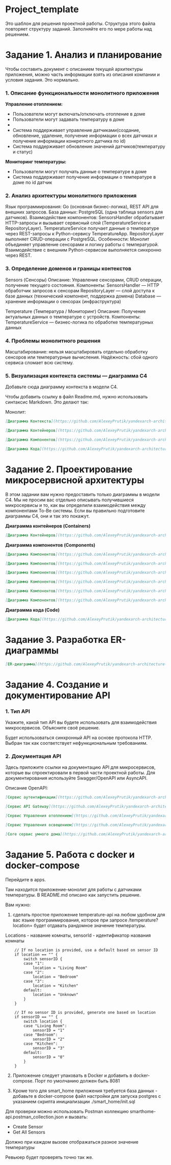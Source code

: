 # Project_template

Это шаблон для решения проектной работы. Структура этого файла повторяет структуру заданий. Заполняйте его по мере работы над решением.

# Задание 1. Анализ и планирование

<aside>

Чтобы составить документ с описанием текущей архитектуры приложения, можно часть информации взять из описания компании и условия задания. Это нормально.

</aside>

### 1. Описание функциональности монолитного приложения

**Управление отоплением:**

- Пользователи могут включать/отключать отопление в доме
- Пользователи могут задавать температуру в доме
-
- Система поддерживает управление датчиками(создание, обновление, удаление,
  получение информации о всех датчиках и получение информации конкретного датчика по id)
- Система поддерживает обновление значений датчиков(температуру и статус)

**Мониторинг температуры:**

- Пользователи могут получать данные о температуре в доме
- Система поддерживает получение информации о температуре в доме по id датчик

### 2. Анализ архитектуры монолитного приложения

Язык программирования: Go (основная бизнес-логика), REST API для внешних запросов.
База данных: PostgreSQL (одна таблица sensors для датчиков).
Взаимодействие компонентов: SensorsHandler обрабатывает HTTP-запросы и вызывает сервисный слой (TemperatureService и RepositoryLayer).
TemperatureService получает данные о температуре через REST-запросы к Python-сервису TemperatureApp.
RepositoryLayer выполняет CRUD-операции с PostgreSQL.
Особенности:
Монолит объединяет управление сенсорами и логику работы с температурой.
Взаимодействие с внешним Python-сервисом выполняется синхронно через REST.

### 3. Определение доменов и границы контекстов

Sensors (Сенсоры)
Описание: Управление сенсорами, CRUD операции, получение текущего состояния.
Компоненты:
SensorsHandler — HTTP обработчик запросов к сенсорам
RepositoryLayer — слой доступа к базе данных (технический компонент, поддержка домена)
Database — хранение информации о сенсорах (инфраструктура)

Temperature (Температура / Мониторинг)
Описание: Получение актуальных данных о температуре с устройств.
Компоненты:
TemperatureService — бизнес-логика по обработке температурных данных

### **4. Проблемы монолитного решения**

Масштабирование: нельзя масштабировать отдельно обработку сенсоров или температурные вычисления.
Надёжность: сбой одного сервиса сломает всю систему.

### 5. Визуализация контекста системы — диаграмма С4

Добавьте сюда диаграмму контекста в модели C4.

Чтобы добавить ссылку в файл Readme.md, нужно использовать синтаксис Markdown. Это делают так:

Монолит:
```markdown
[Диаграмма Контекста](https://github.com/AlexeyPrutik/yandexarch-architecture-warmhouse/blob/warmhouse/docs/diagrams/AsIs/Context.puml)
```
```markdown
[Диаграмма Контейнеров](https://github.com/AlexeyPrutik/yandexarch-architecture-warmhouse/blob/main/docs/diagrams/AsIs/Container.puml)
```
```markdown
[Диаграмма Компонентов](https://github.com/AlexeyPrutik/yandexarch-architecture-warmhouse/blob/main/docs/diagrams/AsIs/Component.puml)
```
```markdown
[Диаграмма Кода](https://github.com/AlexeyPrutik/yandexarch-architecture-warmhouse/blob/main/docs/diagrams/AsIs/Code.puml)
```
# Задание 2. Проектирование микросервисной архитектуры

В этом задании вам нужно предоставить только диаграммы в модели C4. Мы не просим вас отдельно описывать получившиеся микросервисы и то, как вы определили взаимодействия между компонентами To-Be системы. Если вы правильно подготовите диаграммы C4, они и так это покажут.

**Диаграмма контейнеров (Containers)**

```markdown
[Диаграмма Контейнеров](https://github.com/AlexeyPrutik/yandexarch-architecture-warmhouse/blob/warmhouse/docs/diagrams/ToBe/Container.puml)
```

**Диаграмма компонентов (Components)**

```markdown
[Диаграмма Компонентов](https://github.com/AlexeyPrutik/yandexarch-architecture-warmhouse/blob/main/docs/diagrams/ToBe/Component-api-gateway.puml)
```
```markdown
[Диаграмма Компонентов](https://github.com/AlexeyPrutik/yandexarch-architecture-warmhouse/blob/main/docs/diagrams/ToBe/Component-auth-service.puml)
```
```markdown
[Диаграмма Компонентов](https://github.com/AlexeyPrutik/yandexarch-architecture-warmhouse/blob/main/docs/diagrams/ToBe/Component-core-service.puml)
```
```markdown
[Диаграмма Компонентов](https://github.com/AlexeyPrutik/yandexarch-architecture-warmhouse/blob/main/docs/diagrams/ToBe/Component-heating-service.puml)
```
```markdown
[Диаграмма Компонентов](https://github.com/AlexeyPrutik/yandexarch-architecture-warmhouse/blob/main/docs/diagrams/ToBe/Component-lighting-service.puml)
```
```markdown
[Диаграмма Компонентов](https://github.com/AlexeyPrutik/yandexarch-architecture-warmhouse/blob/main/docs/diagrams/ToBe/Component-signalling-service.puml)
```

**Диаграмма кода (Code)**

```markdown
[Диаграмма Кода](https://github.com/AlexeyPrutik/yandexarch-architecture-warmhouse/blob/main/docs/diagrams/ToBe/Code-signaling-service.puml)
```

# Задание 3. Разработка ER-диаграммы

```markdown
[ER-диаграмма](https://github.com/AlexeyPrutik/yandexarch-architecture-warmhouse/blob/main/docs/diagrams/ToBe/ER.puml)
```

# Задание 4. Создание и документирование API

### 1. Тип API

Укажите, какой тип API вы будете использовать для взаимодействия микросервисов. Объясните своё решение.

Будет использоваться синхронный API на основе протокола HTTP. 
Выбран так как соответствует нефункциональным требованиям.

### 2. Документация API

Здесь приложите ссылки на документацию API для микросервисов, которые вы спроектировали в первой части проектной работы. Для документирования используйте Swagger/OpenAPI или AsyncAPI.

Описание OpenAPI:
```markdown
[Cервис аутентификации](https://github.com/AlexeyPrutik/yandexarch-architecture-warmhouse/blob/main/apps/api/openapi-auth-service.yaml)
```
```markdown
[Сервис API Gateway](https://github.com/AlexeyPrutik/yandexarch-architecture-warmhouse/blob/main/apps/api/openapi-gateway-service.yaml)
```
```markdown
[Сервис Управления отоплением](https://github.com/AlexeyPrutik/yandexarch-architecture-warmhouse/blob/main/apps/api/openapi-heating-service.yaml)
```
```markdown
[Сервис Управления освещением](https://github.com/AlexeyPrutik/yandexarch-architecture-warmhouse/blob/main/apps/api/openapi-lighting-service.yaml)
```
```markdown
[Сore сервис умного дома](https://github.com/AlexeyPrutik/yandexarch-architecture-warmhouse/blob/main/apps/api/openapi-core-service.yaml)
```
# Задание 5. Работа с docker и docker-compose

Перейдите в apps.

Там находится приложение-монолит для работы с датчиками температуры. В README.md описано как запустить решение.

Вам нужно:

1) сделать простое приложение temperature-api на любом удобном для вас языке программирования, которое при запросе /temperature?location= будет отдавать рандомное значение температуры.

Locations - название комнаты, sensorId - идентификатор названия комнаты

```
	// If no location is provided, use a default based on sensor ID
	if location == "" {
		switch sensorID {
		case "1":
			location = "Living Room"
		case "2":
			location = "Bedroom"
		case "3":
			location = "Kitchen"
		default:
			location = "Unknown"
		}
	}

	// If no sensor ID is provided, generate one based on location
	if sensorID == "" {
		switch location {
		case "Living Room":
			sensorID = "1"
		case "Bedroom":
			sensorID = "2"
		case "Kitchen":
			sensorID = "3"
		default:
			sensorID = "0"
		}
	}
```

2) Приложение следует упаковать в Docker и добавить в docker-compose. Порт по умолчанию должен быть 8081

3) Кроме того для smart_home приложения требуется база данных - добавьте в docker-compose файл настройки для запуска postgres с указанием скрипта инициализации ./smart_home/init.sql

Для проверки можно использовать Postman коллекцию smarthome-api.postman_collection.json и вызвать:

- Create Sensor
- Get All Sensors

Должно при каждом вызове отображаться разное значение температуры

Ревьюер будет проверять точно так же.


